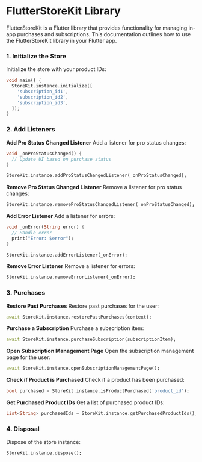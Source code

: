 # FlutterStoreKit Library

FlutterStoreKit is a Flutter library that provides functionality for managing in-app purchases and subscriptions. This documentation outlines how to use the FlutterStoreKit library in your Flutter app.

### 1. Initialize the Store
Initialize the store with your product IDs:

```dart
void main() {
  StoreKit.instance.initialize([
    'subscription_id1',
    'subscription_id2',
    'subscription_id3',
  ]);
}
```

### 2. Add Listeners
**Add Pro Status Changed Listener**
Add a listener for pro status changes:

```dart
void _onProStatusChanged() {
  // Update UI based on purchase status
}

StoreKit.instance.addProStatusChangedListener(_onProStatusChanged);
```

**Remove Pro Status Changed Listener**
Remove a listener for pro status changes:

```dart
StoreKit.instance.removeProStatusChangedListener(_onProStatusChanged);
```

**Add Error Listener**
Add a listener for errors:

```dart
void _onError(String error) {
  // Handle error
  print("Error: $error");
}

StoreKit.instance.addErrorListener(_onError);

```

**Remove Error Listener**
Remove a listener for errors:

```dart
StoreKit.instance.removeErrorListener(_onError);
```

### 3. Purchases

**Restore Past Purchases**
Restore past purchases for the user:

```dart
await StoreKit.instance.restorePastPurchases(context);
```

**Purchase a Subscription**
Purchase a subscription item:

```dart
await StoreKit.instance.purchaseSubscription(subscriptionItem);
```

**Open Subscription Management Page**
Open the subscription management page for the user:

```dart
await StoreKit.instance.openSubscriptionManagementPage();
```

**Check if Product is Purchased**
Check if a product has been purchased:

```dart
bool purchased = StoreKit.instance.isProductPurchased('product_id');
```

**Get Purchased Product IDs**
Get a list of purchased product IDs:

```dart
List<String> purchasedIds = StoreKit.instance.getPurchasedProductIds();
```

### 4. Disposal
Dispose of the store instance:

```dart
StoreKit.instance.dispose();
```